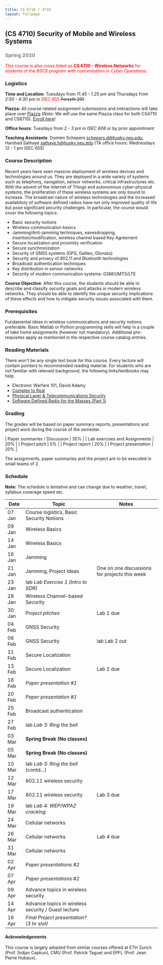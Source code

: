 ```yaml
---
title: CS 6710 / 4710
layout: fullpage
---
```


## (CS 4710) Security of Mobile and Wireless Systems
### <span style="color:grey">Spring 2020</span>

<span style="color:red">This course is also cross listed as **CS 6710 - Wireless Networks** for students of the *BSCS program with concentration in Cyber Operations*. </span>

### Logistics
**Time and Location:** Tuesdays from *11.45 - 1.25 pm* and Thursdays from *2:50 - 4:30 pm* in <span style="color:red">ISEC 655</span> ~~Forsyth 201~~

**Piazza:** All course related assignment submissions and interactions will take place over [Piazza](https://piazza.com/northeastern/spring2020/cs6710/home) (*Note*: We will use the same Piazza class for both CS4710 and CS6710). [Enroll here](https://piazza.com/northeastern/spring2020/cs6710)!

**Office hours**: Tuesdays from *2 - 3 pm* in *ISEC 608* or by prior appointment

**Teaching Assistants**: Domien Schepers <schepers.d@husky.neu.edu>, Harshad Sathaye <sathaye.h@husky.neu.edu> (TA office hours: Wednesdays 12 - 1 pm ISEC 655)

### Course Description
Recent years have seen massive deployment of wireless devices and technologies around us. They are deployed in a wide variety of systems such as telephony, navigation, sensor networks, critical infrastructures etc. With the advent of the Internet of Things and autonomous cyber-physical systems, the proliferation of these wireless systems are only bound to increase. The broadcast nature of wireless technologies and the increased availabiloty of software defined radios have not only improved quality of life but pose significant security challenges. In particular, the course would cover the following topics:

- Basic security notions
- Wireless communication basics
- Jamming/Anti-jamming techniques, eavesdropping, insertion/modification, wireless channel based Key Agreement
- Secure localization and proximity verification
- Secure synchronization 
- Security of GNSS systems  (GPS, Galileo, Glonass)
- Security and privacy of 802.11 and Bluetooth technologies
- Broadcast authentication techniques
- Key distribution in sensor networks
- Security of modern communication systems: GSM/UMTS/LTE

**Course Objective**: After this course, the students should be able to describe and classify security goals and attacks in modern wireless networks. They should be able to identify the unique security implications of these effects and how to mitigate security issues associated with them.

### Prerequisites

Fundamental ideas in wireless communications and security notions preferable. Basic Matlab or Python programming skills will help in a couple of take home assignments (however not mandatory). Additional pre-requisites apply as mentioned in the respective course catalog entries.

### Reading Materials
There won't be any single text book for this course. Every lecture will contain pointers to recommended reading material. For students who are not familiar with relevant background, the following links/textbooks may help.

* Electronic Warfare 101, David Adamy
* [Complex to Real](complextoreal.com)
* [Physical Layer & Telecommunications Security](https://www.cybok.org/media/downloads/Physical_Layer__Telecommunications_Security_issue_1.0.pdf)
* [Software Defined Radio for the Masses (Part 1)](https://sites.google.com/site/thesdrinstitute/A-Software-Defined-Radio-for-the-Masses)

### Grading

The grades will be based on paper summary reports, presentations and project work during the course of the semester.

| Paper summaries / Discussion            | 35% |
| Lab exercises and Assignments           | 20% |
| Project pitch                           | 5%  |
| Project report                          | 20% |
| Project presentation                    | 20% |

The assignments, paper summaries and the project are to be executed in small teams of 2.

### Schedule

**Note:** The schedule is tentative and can change due to weather, travel, syllabus coverage speed etc.

| Date   | Topic                                                | Notes |
|--------|------------------------------------------------------|-------|
| 07 Jan | Course logistics, Basic Security Notions             |       |
| 09 Jan | Wireless Basics                                      |       |
| 14 Jan | Wireless Basics                                      |       |
| 16 Jan | Jamming                                              |       |
| 21 Jan | Jamming, Project Ideas                               | One on one discussions for projects this week |
| 23 Jan | <span class="label label-primary">lab</span> *Lab Exercise 1 (Intro to SDR)*                       |       |
| 28 Jan | Wireless Channel-based Security                      |       |
| 30 Jan | *Project pitches*                                      | Lab 1 due |
| 04 Feb | GNSS Security                                        |   |
| 06 Feb | GNSS Security                                        | <span class="label label-primary">lab</span> Lab 2 out |
| 11 Feb | Secure Localization                                  |   |
| 13 Feb | Secure Localization                                  | Lab 2 due |
| 18 Feb | *Paper presentation #1*                               |       |
| 20 Feb | *Paper presentation #1*                                |       |
| 25 Feb | Broadcast authentication                             |       |
| 27 Feb | <span class="label label-primary">lab</span> *Lab 3: Ring the bell*                                |       |
| 03 Mar | **Spring Break (No classes)**                           |       |
| 05 Mar | **Spring Break (No classes)**                            |       |
| 10 Mar | <span class="label label-primary">lab</span> *Lab 3: Ring the bell* (contd...)                              |       |
| 12 Mar | 802.11 wireless security                             |       |
| 17 Mar | 802.11 wireless security                             | Lab 3 due  |
| 19 Mar | <span class="label label-primary">lab</span> *Lab 4: WEP/WPA2 cracking*                             |       |
| 24 Mar | Cellular networks                                    |       |
| 26 Mar | Cellular networks                                    | Lab 4 due      |
| 31 Mar | Cellular networks                                    |       |
| 02 Apr | *Paper presentations #2*                               |       |
| 07 Apr | *Paper presentations #2*                               |       |
| 09 Apr | Advance topics in wireless security                  |       |
| 14 Apr | Advance topics in wireless security / Guest lecture  |       |
| 16 Apr | *Final Project presentation? (3 hr slot)*            |       |

#### Acknowledgements
This course is largely adopted from similar courses offered at ETH Zurich (Prof. Srdjan Capkun), CMU (Prof. Patrick Tague) and EPFL (Prof. Jean Pierre Hubaux).